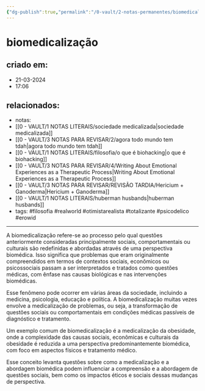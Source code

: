```yaml
---
{"dg-publish":true,"permalink":"/0-vault/2-notas-permanentes/biomedicalizacao/","tags":["permanente","filosofia","realworld","otimistarealista","totalizante","psicodelico"],"dgHomeLink":true,"dgShowLocalGraph":true,"dgShowFileTree":true,"dgEnableSearch":true}
---
```


# biomedicalização

## criado em: 
- 21-03-2024
- 17:06
## relacionados:
- notas:
- [[0 - VAULT/1 NOTAS LITERAIS/sociedade medicalizada\|sociedade medicalizada]]
- [[0 - VAULT/3 NOTAS PARA REVISAR/2/agora todo mundo tem tdah\|agora todo mundo tem tdah]]
- [[0 - VAULT/1 NOTAS LITERAIS/filosofia/o que é biohacking\|o que é biohacking]]
- [[0 - VAULT/3 NOTAS PARA REVISAR/4/Writing About Emotional Experiences as a Therapeutic Process\|Writing About Emotional Experiences as a Therapeutic Process]]
- [[0 - VAULT/3 NOTAS PARA REVISAR/REVISÃO TARDIA/Hericium + Ganoderma\|Hericium + Ganoderma]]
-  [[0 - VAULT/1 NOTAS LITERAIS/huberman husbands\|huberman husbands]]
- tags: #filosofia #realworld #otimistarealista #totalizante #psicodelico #erowid
---
A biomedicalização refere-se ao processo pelo qual questões anteriormente consideradas principalmente sociais, comportamentais ou culturais são redefinidas e abordadas através de uma perspectiva biomédica. Isso significa que problemas que eram originalmente compreendidos em termos de contextos sociais, econômicos ou psicossociais passam a ser interpretados e tratados como questões médicas, com ênfase nas causas biológicas e nas intervenções biomédicas.

Esse fenômeno pode ocorrer em várias áreas da sociedade, incluindo a medicina, psicologia, educação e política. A biomedicalização muitas vezes envolve a medicalização de problemas, ou seja, a transformação de questões sociais ou comportamentais em condições médicas passíveis de diagnóstico e tratamento.

Um exemplo comum de biomedicalização é a medicalização da obesidade, onde a complexidade das causas sociais, econômicas e culturais da obesidade é reduzida a uma perspectiva predominantemente biomédica, com foco em aspectos físicos e tratamento médico.

Esse conceito levanta questões sobre como a medicalização e a abordagem biomédica podem influenciar a compreensão e a abordagem de questões sociais, bem como os impactos éticos e sociais dessas mudanças de perspectiva.